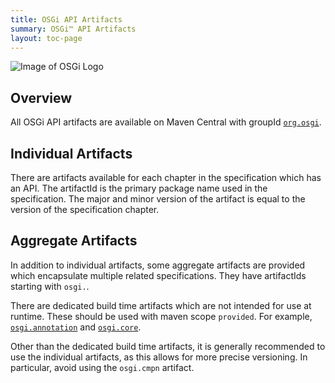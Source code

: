 ```yaml
---
title: OSGi API Artifacts
summary: OSGi™ API Artifacts
layout: toc-page
---
```


![Image of OSGi Logo](/img/osgi-logo-512.png)

## Overview

All OSGi API artifacts are available on Maven Central with groupId [`org.osgi`](https://search.maven.org/search?q=g:org.osgi).

## Individual Artifacts

There are artifacts available for each chapter in the specification which has an API. The artifactId is the primary package name used in the specification. The major and minor version of the artifact is equal to the version of the specification chapter.

## Aggregate Artifacts

In addition to individual artifacts, some aggregate artifacts are provided which encapsulate multiple related specifications. They have artifactIds starting with `osgi.`.

There are dedicated build time artifacts which are not intended for use at runtime. These should be used with maven scope `provided`. For example, [`osgi.annotation`](https://search.maven.org/search?q=g:org.osgi%20and%20a:osgi.annotation) and [`osgi.core`](https://search.maven.org/search?q=g:org.osgi%20and%20a:osgi.core).

Other than the dedicated build time artifacts, it is generally recommended to use the individual artifacts, as this allows for more precise versioning. In particular, avoid using the `osgi.cmpn` artifact.
